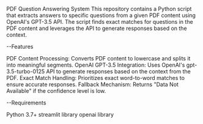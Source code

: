 PDF Question Answering System
This repository contains a Python script that extracts answers to specific questions from a given PDF content using OpenAI's GPT-3.5 API. The script finds exact matches for questions in the PDF content and leverages the API to generate responses based on the context.

--Features


PDF Content Processing: Converts PDF content to lowercase and splits it into meaningful segments.
OpenAI GPT-3.5 Integration: Uses OpenAI's gpt-3.5-turbo-0125 API to generate responses based on the context from the PDF.
Exact Match Handling: Prioritizes exact word-to-word matches to ensure accurate responses.
Fallback Mechanism: Returns "Data Not Available" if the confidence level is low.

--Requirements


Python 3.7+
streamlit library
openai library
